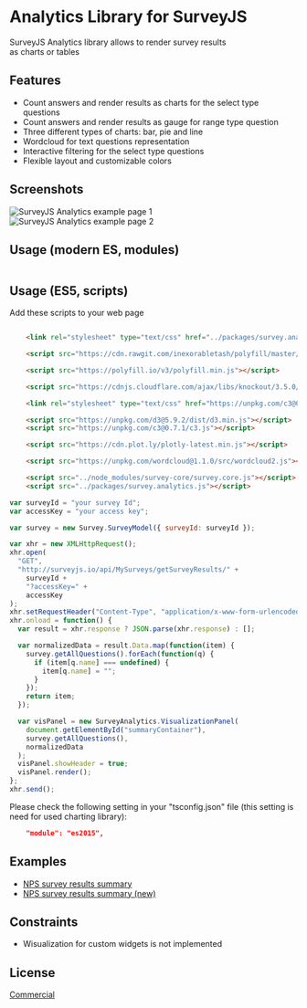 # Analytics Library for SurveyJS

SurveyJS Analytics library allows to render survey results <br/> as charts or tables

## Features

* Count answers and render results as charts for the select type questions
* Count answers and render results as gauge for range type question
* Three different types of charts: bar, pie and line
* Wordcloud for text questions representation
* Interactive filtering for the select type questions
* Flexible layout and customizable colors

## Screenshots

![SurveyJS Analytics example page 1](https://github.com/surveyjs/surveyjs/blob/master/docs/images/survey-analytics-page-1.png?raw=true)
![SurveyJS Analytics example page 2](https://github.com/surveyjs/surveyjs/blob/master/docs/images/survey-analytics-page-2.png?raw=true)

## Usage (modern ES, modules)
```javascript

```

## Usage (ES5, scripts)

Add these scripts to your web page

```html

    <link rel="stylesheet" type="text/css" href="../packages/survey.analytics.css" />

    <script src="https://cdn.rawgit.com/inexorabletash/polyfill/master/typedarray.js"></script>

    <script src="https://polyfill.io/v3/polyfill.min.js"></script>

    <script src="https://cdnjs.cloudflare.com/ajax/libs/knockout/3.5.0/knockout-min.js"></script>

    <link rel="stylesheet" type="text/css" href="https://unpkg.com/c3@0.7.1/c3.css" />

    <script src="https://unpkg.com/d3@5.9.2/dist/d3.min.js"></script>
    <script src="https://unpkg.com/c3@0.7.1/c3.js"></script>

    <script src="https://cdn.plot.ly/plotly-latest.min.js"></script>

    <script src="https://unpkg.com/wordcloud@1.1.0/src/wordcloud2.js"></script>

    <script src="../node_modules/survey-core/survey.core.js"></script>
    <script src="../packages/survey.analytics.js"></script>

```

```javascript
var surveyId = "your survey Id";
var accessKey = "your access key";

var survey = new Survey.SurveyModel({ surveyId: surveyId });

var xhr = new XMLHttpRequest();
xhr.open(
  "GET",
  "http://surveyjs.io/api/MySurveys/getSurveyResults/" +
    surveyId +
    "?accessKey=" +
    accessKey
);
xhr.setRequestHeader("Content-Type", "application/x-www-form-urlencoded");
xhr.onload = function() {
  var result = xhr.response ? JSON.parse(xhr.response) : [];

  var normalizedData = result.Data.map(function(item) {
    survey.getAllQuestions().forEach(function(q) {
      if (item[q.name] === undefined) {
        item[q.name] = "";
      }
    });
    return item;
  });

  var visPanel = new SurveyAnalytics.VisualizationPanel(
    document.getElementById("summaryContainer"),
    survey.getAllQuestions(),
    normalizedData
  );
  visPanel.showHeader = true;
  visPanel.render();
};
xhr.send();
```

Please check the following setting in your "tsconfig.json" file (this setting is need for used charting library):

```JSON
    "module": "es2015",
```

## Examples

* [NPS survey results summary](https://surveyjs.io/Examples/Library/?id=analytics-nps)
* [NPS survey results summary (new)](https://surveyjs.io/Examples/Analytics/?id=analytics-nps)

## Constraints

* Wisualization for custom widgets is not implemented

## License

[Commercial](https://surveyjs.io/Home/Licenses#Analytics)
